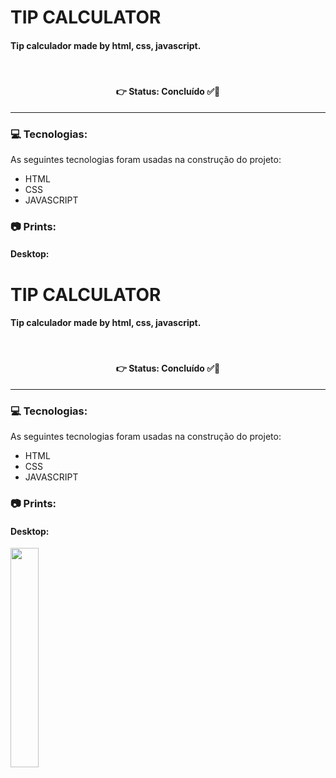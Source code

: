 # TIP CALCULATOR
#### Tip calculador made by html, css, javascript.


<br />

<h4 align='center'>
👉 Status: Concluído ✅👏
</h4>
<hr />

### 💻 Tecnologias:
As seguintes tecnologias foram usadas na construção do projeto:
- HTML
- CSS
- JAVASCRIPT

### 📷 Prints:

#### Desktop:
# TIP CALCULATOR
#### Tip calculador made by html, css, javascript.


<br />

<h4 align='center'>
👉 Status: Concluído ✅👏
</h4>
<hr />

### 💻 Tecnologias:
As seguintes tecnologias foram usadas na construção do projeto:
- HTML
- CSS
- JAVASCRIPT

### 📷 Prints:

#### Desktop:
<img src="https://i.ibb.co/Nj18PHp/Mobile.gif" width="30%">

